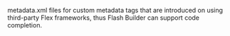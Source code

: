 metadata.xml files for custom metadata tags that are introduced on using third-party Flex frameworks, thus Flash Builder can support code completion. 
